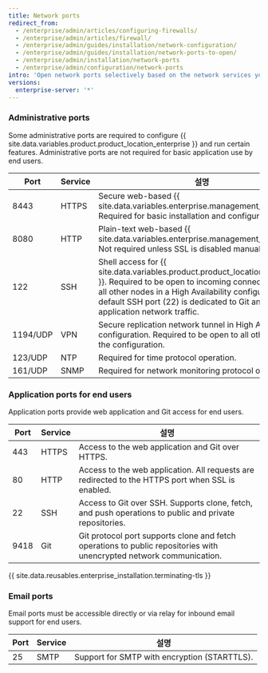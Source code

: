 ```yaml
---
title: Network ports
redirect_from:
  - /enterprise/admin/articles/configuring-firewalls/
  - /enterprise/admin/articles/firewall/
  - /enterprise/admin/guides/installation/network-configuration/
  - /enterprise/admin/guides/installation/network-ports-to-open/
  - /enterprise/admin/installation/network-ports
  - /enterprise/admin/configuration/network-ports
intro: 'Open network ports selectively based on the network services you need to expose for administrators, end users, and email support.'
versions:
  enterprise-server: '*'
---
```


### Administrative ports

Some administrative ports are required to configure {{ site.data.variables.product.product_location_enterprise }} and run certain features. Administrative ports are not required for basic application use by end users.

| Port     | Service | 설명                                                                                                                                                                                                                                                                          |
| -------- | ------- | --------------------------------------------------------------------------------------------------------------------------------------------------------------------------------------------------------------------------------------------------------------------------- |
| 8443     | HTTPS   | Secure web-based {{ site.data.variables.enterprise.management_console }}. Required for basic installation and configuration.                                                                                                                                                |
| 8080     | HTTP    | Plain-text web-based {{ site.data.variables.enterprise.management_console }}. Not required unless SSL is disabled manually.                                                                                                                                                 |
| 122      | SSH     | Shell access for {{ site.data.variables.product.product_location_enterprise }}. Required to be open to incoming connections from all other nodes in a High Availability configuration. The default SSH port (22) is dedicated to Git and SSH application network traffic. |
| 1194/UDP | VPN     | Secure replication network tunnel in High Availability configuration. Required to be open to all other nodes in the configuration.                                                                                                                                          |
| 123/UDP  | NTP     | Required for time protocol operation.                                                                                                                                                                                                                                       |
| 161/UDP  | SNMP    | Required for network monitoring protocol operation.                                                                                                                                                                                                                         |

### Application ports for end users

Application ports provide web application and Git access for end users.

| Port | Service | 설명                                                                                                                   |
| ---- | ------- | -------------------------------------------------------------------------------------------------------------------- |
| 443  | HTTPS   | Access to the web application and Git over HTTPS.                                                                    |
| 80   | HTTP    | Access to the web application. All requests are redirected to the HTTPS port when SSL is enabled.                    |
| 22   | SSH     | Access to Git over SSH. Supports clone, fetch, and push operations to public and private repositories.               |
| 9418 | Git     | Git protocol port supports clone and fetch operations to public repositories with unencrypted network communication. |

{{ site.data.reusables.enterprise_installation.terminating-tls }}

### Email ports

Email ports must be accessible directly or via relay for inbound email support for end users.

| Port | Service | 설명                                           |
| ---- | ------- | -------------------------------------------- |
| 25   | SMTP    | Support for SMTP with encryption (STARTTLS). |
